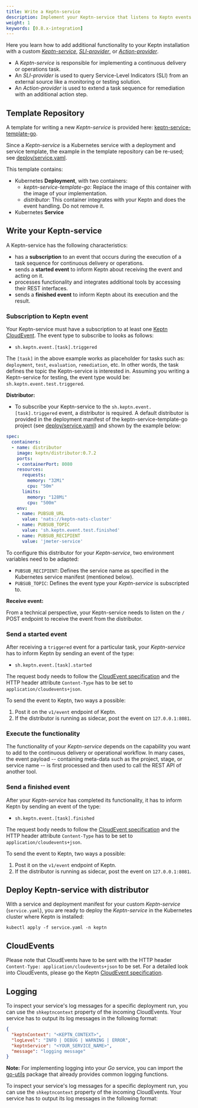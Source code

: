 ```yaml
---
title: Write a Keptn-service
description: Implement your Keptn-service that listens to Keptn events and extends your Keptn with certain functionality.
weight: 1
keywords: [0.8.x-integration]
---
```


Here you learn how to add additional functionality to your Keptn installation with a custom [*Keptn-service*](#keptn-service), [*SLI-provider*](../sli_provider), or [*Action-provider*](../action_provider). 

* A *Keptn-service* is responsible for implementing a continuous delivery or operations task.
* An *SLI-provider* is used to query Service-Level Indicators (SLI) from an external source like a monitoring or testing solution. 
* An *Action-provider* is used to extend a task sequence for remediation with an additional action step.  

## Template Repository

A template for writing a new *Keptn-service*  is provided here: [keptn-service-template-go](https://github.com/keptn-sandbox/keptn-service-template-go).

Since a *Keptn-service* is a Kubernetes service with a deployment and service template, the example in the template repository can be re-used; see [deploy/service.yaml](https://github.com/keptn-sandbox/keptn-service-template-go/blob/master/deploy/service.yaml).

This template contains: 

* Kubernetes **Deployment**, with two containers:
  * *keptn-service-template-go*: Replace the image of this container with the image of your implementation. 
  * *distributor*: This container integrates with your Keptn and does the event handling. Do not remove it.
* Kubernetes **Service**

## Write your Keptn-service

A Keptn-service has the following characteristics: 

* has a **subscription** to an event that occurs during the execution of a task sequence for continuous delivery or operations. 
* sends a **started event** to inform Keptn about receiving the event and acting on it. 
* processes functionality and integrates additional tools by accessing their REST interfaces. 
* sends a **finished event** to inform Keptn about its execution and the result. 

### Subscription to Keptn event

Your Keptn-service must have a subscription to at least one [Keptn CloudEvent](https://github.com/keptn/spec/blob/0.1.6/cloudevents.md). The event type to subscribe to looks as follows:

- `sh.keptn.event.[task].triggered`

The `[task]` in the above example works as placeholder for tasks such as: `deployment`, `test`, `evaluation`, `remediation`, etc. In other words, the task defines the topic the Keptn-service is interested in. Assuming you writing a Keptn-service for testing, the event type would be: `sh.keptn.event.test.triggered`.

**Distributor:**

* To subscribe your Keptn-service to the `sh.keptn.event.[task].triggered` event, a distributor is required. A default distributor is provided in the deployment manifest of the keptn-service-template-go project (see [deploy/service.yaml](https://github.com/keptn-sandbox/keptn-service-template-go/blob/master/deploy/service.yaml)) and shown by the example below:

```yaml
spec:
  containers:
  - name: distributor
    image: keptn/distributor:0.7.2
    ports:
    - containerPort: 8080
    resources:
      requests:
        memory: "32Mi"
        cpu: "50m"
      limits:
        memory: "128Mi"
        cpu: "500m"
    env:
    - name: PUBSUB_URL
      value: 'nats://keptn-nats-cluster'
    - name: PUBSUB_TOPIC
      value: 'sh.keptn.event.test.finished'
    - name: PUBSUB_RECIPIENT
      value: 'jmeter-service'
```

To configure this distributor for your *Keptn-service*, two environment variables need to be adapted: 

* `PUBSUB_RECIPIENT`: Defines the service name as specified in the Kubernetes service manifest (mentioned below).
* `PUBSUB_TOPIC`: Defines the event type your *Keptn-service* is subscripted to. 

**Receive event:**

From a technical perspective, your Keptn-service needs to listen on the `/` POST endpoint to receive the event from the distributor.  

### Send a started event

After receiving a `triggered` event for a particular task, your *Keptn-service* has to inform Keptn by sending an event of the type: 

- `sh.keptn.event.[task].started`

The request body needs to follow the [CloudEvent specification](https://github.com/keptn/spec/blob/0.1.6/cloudevents.md) and the HTTP header attribute `Content-Type` has to be set to `application/cloudevents+json`. 

To send the event to Keptn, two ways a possible: 

1. Post it on the `v1/event` endpoint of Keptn.
1. If the distributor is running as sidecar, post the event on `127.0.0.1:8081`.

### Execute the functionality

The functionality of your *Keptn-service* depends on the capability you want to add to the continuous delivery or operational workflow. In many cases, the event payload -- containing meta-data such as the project, stage, or service name -- is first processed and then used to call the REST API of another tool.  

### Send a finished event

After your *Keptn-service* has completed its functionality, it has to inform Keptn by sending an event of the type: 

- `sh.keptn.event.[task].finished`

The request body needs to follow the [CloudEvent specification](https://github.com/keptn/spec/blob/0.1.6/cloudevents.md) and the HTTP header attribute `Content-Type` has to be set to `application/cloudevents+json`. 

<!-- Add content to the payload -->

To send the event to Keptn, two ways a possible: 

1. Post it on the `v1/event` endpoint of Keptn.
1. If the distributor is running as sidecar, post the event on `127.0.0.1:8081`.

## Deploy Keptn-service with distributor

With a service and deployment manifest for your custom *Keptn-service* (`service.yaml`), you are ready to deploy the *Keptn-service* in the Kubernetes cluster where Keptn is installed: 

```console
kubectl apply -f service.yaml -n keptn
```

## CloudEvents

Please note that CloudEvents have to be sent with the HTTP header `Content-Type: application/cloudevents+json` to be set.
For a detailed look into CloudEvents, please go the Keptn [CloudEvent specification](https://github.com/keptn/spec/blob/0.1.6/cloudevents.md). 

## Logging

To inspect your service's log messages for a specific deployment run, you can use the `shkeptncontext` property of the incoming CloudEvents. Your service has to output its log messages in the following format:

```json
{
  "keptnContext": "<KEPTN_CONTEXT>",
  "logLevel": "INFO | DEBUG | WARNING | ERROR",
  "keptnService": "<YOUR_SERVICE_NAME>",
  "message": "logging message"
}
```

**Note:** For implementing logging into your *Go* service, you can import the [go-utils](https://github.com/keptn/go-utils) package that already provides common logging functions. 

To inspect your service's log messages for a specific deployment run, you can use the `shkeptncontext` property of the incoming CloudEvents. Your service has to output its log messages in the following format:
